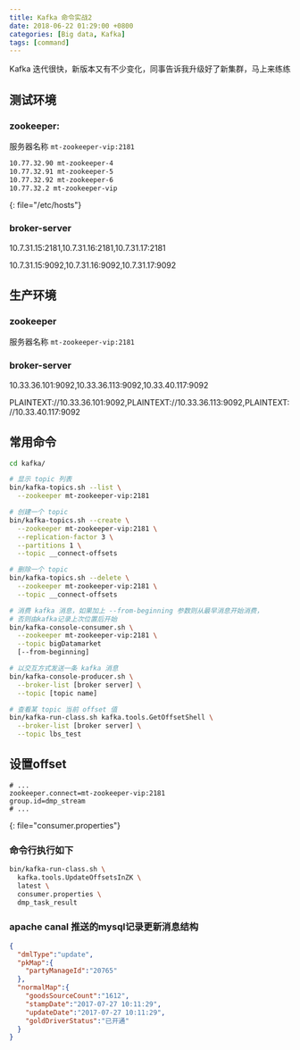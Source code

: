 ```yaml
---
title: Kafka 命令实战2
date: 2018-06-22 01:29:00 +0800
categories: [Big data, Kafka]
tags: [command]
---
```


Kafka 迭代很快，新版本又有不少变化，同事告诉我升级好了新集群，马上来练练

## 测试环境

### zookeeper: 

服务器名称 ```mt-zookeeper-vip:2181```

``` bash
10.77.32.90 mt-zookeeper-4
10.77.32.91 mt-zookeeper-5
10.77.32.92 mt-zookeeper-6
10.77.32.2 mt-zookeeper-vip
```
{: file="/etc/hosts"}

### broker-server

10.7.31.15:2181,10.7.31.16:2181,10.7.31.17:2181

10.7.31.15:9092,10.7.31.16:9092,10.7.31.17:9092

## 生产环境

### zookeeper
服务器名称 `mt-zookeeper-vip:2181`

### broker-server

10.33.36.101:9092,10.33.36.113:9092,10.33.40.117:9092

PLAINTEXT://10.33.36.101:9092,PLAINTEXT://10.33.36.113:9092,PLAINTEXT://10.33.40.117:9092


## 常用命令

```bash
cd kafka/

# 显示 topic 列表
bin/kafka-topics.sh --list \
  --zookeeper mt-zookeeper-vip:2181

# 创建一个 topic
bin/kafka-topics.sh --create \
  --zookeeper mt-zookeeper-vip:2181 \
  --replication-factor 3 \
  --partitions 1 \
  --topic __connect-offsets

# 删除一个 topic
bin/kafka-topics.sh --delete \
  --zookeeper mt-zookeeper-vip:2181 \
  --topic __connect-offsets

# 消费 kafka 消息，如果加上 --from-beginning 参数则从最早消息开始消费，
# 否则由kafka记录上次位置后开始
bin/kafka-console-consumer.sh \
  --zookeeper mt-zookeeper-vip:2181 \
  --topic bigDatamarket 
  [--from-beginning]

# 以交互方式发送一条 kafka 消息
bin/kafka-console-producer.sh \
  --broker-list [broker server] \
  --topic [topic name]

# 查看某 topic 当前 offset 值
bin/kafka-run-class.sh kafka.tools.GetOffsetShell \
  --broker-list [broker server] \
  --topic lbs_test
```

## 设置offset


```properties
# ...
zookeeper.connect=mt-zookeeper-vip:2181
group.id=dmp_stream
# ...
```
{: file="consumer.properties"}

### 命令行执行如下
```bash
bin/kafka-run-class.sh \
  kafka.tools.UpdateOffsetsInZK \
  latest \
  consumer.properties \
  dmp_task_result
```

### apache canal 推送的mysql记录更新消息结构

```json
{
  "dmlType":"update",
  "pkMap":{
    "partyManageId":"20765"
  },
  "normalMap":{
    "goodsSourceCount":"1612",
    "stampDate":"2017-07-27 10:11:29",
    "updateDate":"2017-07-27 10:11:29",
    "goldDriverStatus":"已开通"
  }
}
```